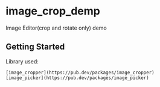 # image_crop_demp

Image Editor(crop and rotate only) demo

## Getting Started

Library used:

	[image_cropper](https://pub.dev/packages/image_cropper)
	[image_picker](https://pub.dev/packages/image_picker)
